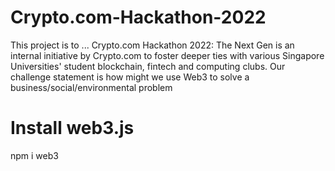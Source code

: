 # Crypto.com-Hackathon-2022

This project is to ... 
Crypto.com Hackathon 2022: The Next Gen is an internal initiative by Crypto.com to foster deeper ties with various Singapore Universities' student blockchain, fintech and computing clubs. Our challenge statement is how might we use Web3 to solve a business/social/environmental problem

# Install web3.js
npm i web3 
